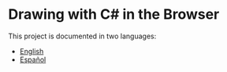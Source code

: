 # Drawing with C# in the Browser

This project is documented in two languages:
- [English](README_EN.md)
- [Español](README_ES.md)

